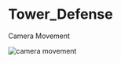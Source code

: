 # Tower_Defense
Camera Movement

![camera movement](https://media.giphy.com/media/iDZzdGrxAmRkf5R4AN/giphy.gif)
